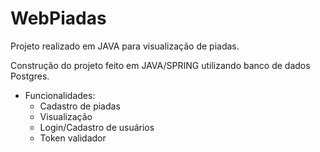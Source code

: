 # WebPiadas
Projeto realizado em JAVA para visualização de piadas.

Construção do projeto feito em JAVA/SPRING utilizando banco de dados Postgres.

- Funcionalidades:
    - Cadastro de piadas
    - Visualização 
    - Login/Cadastro de usuários
    - Token validador
